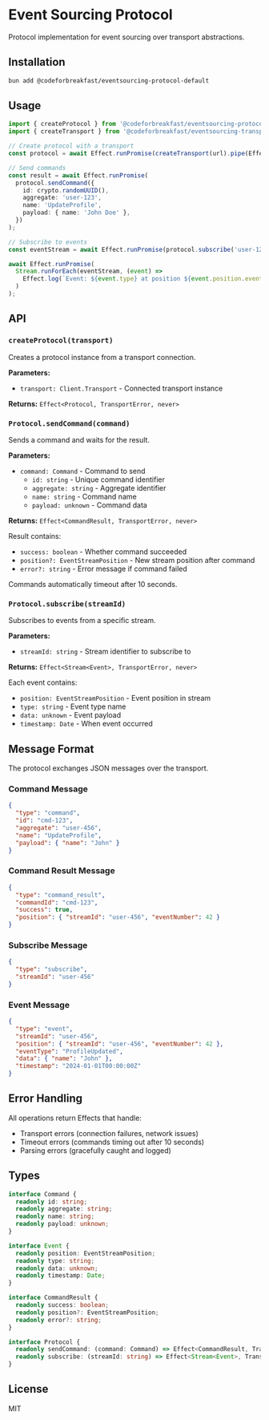 # Event Sourcing Protocol

Protocol implementation for event sourcing over transport abstractions.

## Installation

```bash
bun add @codeforbreakfast/eventsourcing-protocol-default
```

## Usage

```typescript
import { createProtocol } from '@codeforbreakfast/eventsourcing-protocol-default';
import { createTransport } from '@codeforbreakfast/eventsourcing-transport-websocket';

// Create protocol with a transport
const protocol = await Effect.runPromise(createTransport(url).pipe(Effect.flatMap(createProtocol)));

// Send commands
const result = await Effect.runPromise(
  protocol.sendCommand({
    id: crypto.randomUUID(),
    aggregate: 'user-123',
    name: 'UpdateProfile',
    payload: { name: 'John Doe' },
  })
);

// Subscribe to events
const eventStream = await Effect.runPromise(protocol.subscribe('user-123'));

await Effect.runPromise(
  Stream.runForEach(eventStream, (event) =>
    Effect.log(`Event: ${event.type} at position ${event.position.eventNumber}`)
  )
);
```

## API

### `createProtocol(transport)`

Creates a protocol instance from a transport connection.

**Parameters:**

- `transport: Client.Transport` - Connected transport instance

**Returns:** `Effect<Protocol, TransportError, never>`

### `Protocol.sendCommand(command)`

Sends a command and waits for the result.

**Parameters:**

- `command: Command` - Command to send
  - `id: string` - Unique command identifier
  - `aggregate: string` - Aggregate identifier
  - `name: string` - Command name
  - `payload: unknown` - Command data

**Returns:** `Effect<CommandResult, TransportError, never>`

Result contains:

- `success: boolean` - Whether command succeeded
- `position?: EventStreamPosition` - New stream position after command
- `error?: string` - Error message if command failed

Commands automatically timeout after 10 seconds.

### `Protocol.subscribe(streamId)`

Subscribes to events from a specific stream.

**Parameters:**

- `streamId: string` - Stream identifier to subscribe to

**Returns:** `Effect<Stream<Event>, TransportError, never>`

Each event contains:

- `position: EventStreamPosition` - Event position in stream
- `type: string` - Event type name
- `data: unknown` - Event payload
- `timestamp: Date` - When event occurred

## Message Format

The protocol exchanges JSON messages over the transport.

### Command Message

```json
{
  "type": "command",
  "id": "cmd-123",
  "aggregate": "user-456",
  "name": "UpdateProfile",
  "payload": { "name": "John" }
}
```

### Command Result Message

```json
{
  "type": "command_result",
  "commandId": "cmd-123",
  "success": true,
  "position": { "streamId": "user-456", "eventNumber": 42 }
}
```

### Subscribe Message

```json
{
  "type": "subscribe",
  "streamId": "user-456"
}
```

### Event Message

```json
{
  "type": "event",
  "streamId": "user-456",
  "position": { "streamId": "user-456", "eventNumber": 42 },
  "eventType": "ProfileUpdated",
  "data": { "name": "John" },
  "timestamp": "2024-01-01T00:00:00Z"
}
```

## Error Handling

All operations return Effects that handle:

- Transport errors (connection failures, network issues)
- Timeout errors (commands timing out after 10 seconds)
- Parsing errors (gracefully caught and logged)

## Types

```typescript
interface Command {
  readonly id: string;
  readonly aggregate: string;
  readonly name: string;
  readonly payload: unknown;
}

interface Event {
  readonly position: EventStreamPosition;
  readonly type: string;
  readonly data: unknown;
  readonly timestamp: Date;
}

interface CommandResult {
  readonly success: boolean;
  readonly position?: EventStreamPosition;
  readonly error?: string;
}

interface Protocol {
  readonly sendCommand: (command: Command) => Effect<CommandResult, TransportError, never>;
  readonly subscribe: (streamId: string) => Effect<Stream<Event>, TransportError, never>;
}
```

## License

MIT
